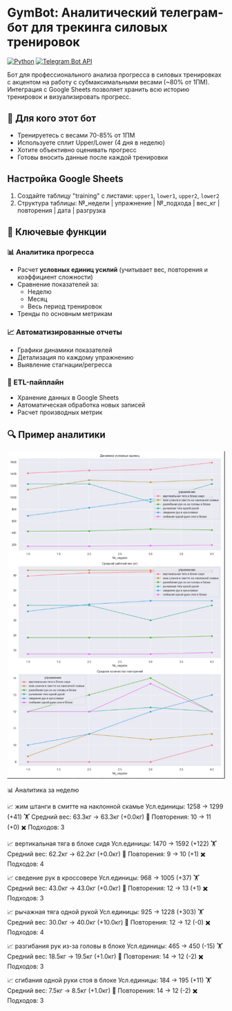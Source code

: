 # GymBot: Аналитический телеграм-бот для трекинга силовых тренировок

[![Python](https://img.shields.io/badge/Python-3.10%2B-blue)](https://python.org)
[![Telegram Bot API](https://img.shields.io/badge/Telegram%20Bot%20API-22.3.0-green)](https://core.telegram.org/bots/api)

Бот для профессионального анализа прогресса в силовых тренировках с акцентом на работу с субмаксимальными весами (~80% от 1ПМ). Интеграция с Google Sheets позволяет хранить всю историю тренировок и визуализировать прогресс.

## 🎯 Для кого этот бот
- Тренируетесь с весами 70-85% от 1ПМ
- Используете сплит Upper/Lower (4 дня в неделю)
- Хотите объективно оценивать прогресс
- Готовы вносить данные после каждой тренировки


##  Настройка Google Sheets
1. Создайте таблицу "training" с листами: `upper1`, `lower1`, `upper2`, `lower2`
2. Структура таблицы: №_недели | упражнение | №_подхода | вес_кг | повторения | дата | разгрузка

## 🚀 Ключевые функции
### 📊 Аналитика прогресса
- Расчет **условных единиц усилий** (учитывает вес, повторения и коэффициент сложности)
- Сравнение показателей за:
  - Неделю
  - Месяц
  - Весь период тренировок
- Тренды по основным метрикам

### 📈 Автоматизированные отчеты
- Графики динамики показателей
- Детализация по каждому упражнению
- Выявление стагнации/регресса

### 🔄 ETL-пайплайн
- Хранение данных в Google Sheets
- Автоматическая обработка новых записей
- Расчет производных метрик

## 🔍 Пример аналитики
![alt text](image.png)

📊 Аналитика за неделю


📈 жим штанги в смитте на наклонной скамье
  Усл.единицы: 1258 → 1299 (+41)
🏋️ Средний вес: 63.3кг → 63.3кг (+0.0кг)
🔄 Повторения: 10 → 11 (+0)
✖️ Подходов: 3

📈 вертикальная тяга в блоке сидя
  Усл.единицы: 1470 → 1592 (+122)
🏋️ Средний вес: 62.2кг → 62.2кг (+0.0кг)
🔄 Повторения: 9 → 10 (+1)
✖️ Подходов: 4

📈 сведение рук в кроссовере
  Усл.единицы: 968 → 1005 (+37)
🏋️ Средний вес: 43.0кг → 43.0кг (+0.0кг)
🔄 Повторения: 12 → 13 (+1)
✖️ Подходов: 3

📈 рычажная тяга одной рукой
  Усл.единицы: 925 → 1228 (+303)
🏋️ Средний вес: 30.0кг → 40.0кг (+10.0кг)
🔄 Повторения: 12 → 12 (-0)
✖️ Подходов: 4

📈 разгибания рук из-за головы в блоке
  Усл.единицы: 465 → 450 (-15)
🏋️ Средний вес: 18.5кг → 19.5кг (+1.0кг)
🔄 Повторения: 14 → 12 (-2)
✖️ Подходов: 3

📈 сгибания одной руки стоя в блоке
  Усл.единицы: 184 → 195 (+11)
🏋️ Средний вес: 7.5кг → 8.5кг (+1.0кг)
🔄 Повторения: 14 → 12 (-2)
✖️ Подходов: 3